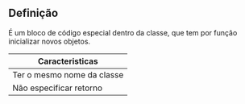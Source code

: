 ## Definição

É um bloco de código especial dentro da classe, que tem por função inicializar novos objetos.

| Caracteristicas            |
| -------------------------- |
| Ter o mesmo nome da classe |
| Não especificar retorno    |
